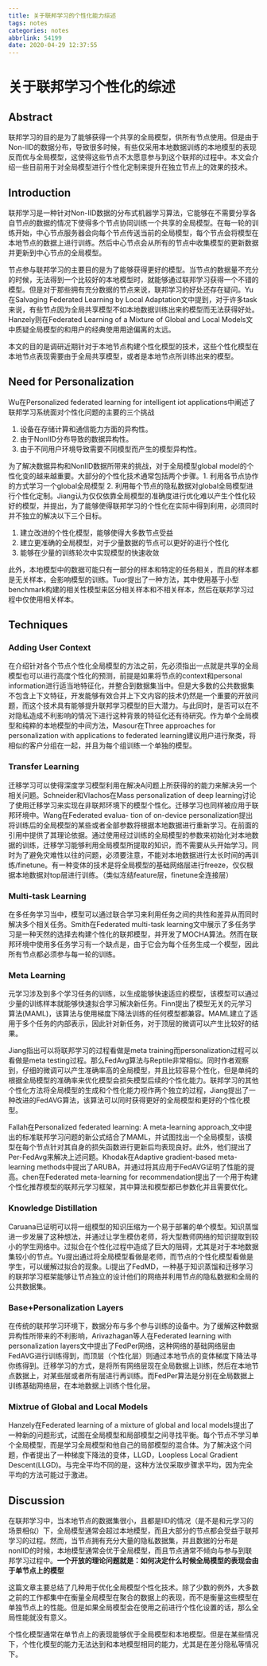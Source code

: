 ```yaml
---
title: 关于联邦学习的个性化能力综述
tags: notes
categories: notes
abbrlink: 54199
date: 2020-04-29 12:37:55
---
```


# 关于联邦学习个性化的综述

## Abstract

联邦学习的目的是为了能够获得一个共享的全局模型，供所有节点使用。但是由于Non-IID的数据分布，导致很多时候，有些仅采用本地数据训练的本地模型的表现反而优与全局模型，这使得这些节点不太愿意参与到这个联邦的过程中。本文会介绍一些目前用于对全局模型进行个性化定制来提升在独立节点上的效果的技术。

## Introduction

联邦学习是一种针对Non-IID数据的分布式机器学习算法，它能够在不需要分享各自节点的数据的情况下使得多个节点协同训练一个共享的全局模型。在每一轮的训练开始，中心节点服务器会向每个节点传送当前的全局模型，每个节点会将模型在本地节点的数据上进行训练。然后中心节点会从所有的节点中收集模型的更新数据并更新到中心节点的全局模型。

节点参与联邦学习的主要目的是为了能够获得更好的模型。当节点的数据量不充分的时候，无法得到一个比较好的本地模型时，就能够通过联邦学习获得一个不错的模型。但是对于那些拥有充分数据的节点来说，联邦学习的好处还存在疑问。Yu在Salvaging Federated Learning by Local Adaptation文中提到，对于许多task来说，有些节点因为全局共享模型不如本地数据训练出来的模型而无法获得好处。Hanzely则在Federated Learning of a Mixture of Global and Local Models文中质疑全局模型的和用户的经典使用用途偏离的太远。

本文的目的是调研近期针对于本地节点构建个性化模型的技术，这些个性化模型在本地节点表现需要由于全局共享模型，或者是本地节点所训练出来的模型。

## Need for Personalization

Wu在Personalized federated learning for intelligent iot applications中阐述了联邦学习系统面对个性化问题的主要的三个挑战

1. 设备在存储计算和通信能力方面的异构性。 
2. 由于NonIID分布导致的数据异构性。 
3. 由于不同用户环境导致需要不同模型而产生的模型异构性。

为了解决数据异构和NonIID数据所带来的挑战，对于全局模型global model的个性化变的越来越重要。大部分的个性化技术通常包括两个步骤。1. 利用各节点协作的方式学习一个global全局模型 2. 利用每个节点的隐私数据对global全局模型进行个性化定制。Jiang认为仅仅依靠全局模型的准确度进行优化难以产生个性化较好的模型，并提出，为了能够使得联邦学习的个性化在实际中得到利用，必须同时并不独立的解决以下三个目标。

1. 建立改进的个性化模型，能够使得大多数节点受益
2. 建立更准确的全局模型，对于少量数据的节点可以更好的进行个性化
3. 能够在少量的训练轮次中实现模型的快速收敛

此外，本地模型中的数据可能只有一部分的样本和特定的任务相关，而且的样本都是无关样本，会影响模型的训练。Tuor提出了一种方法，其中使用基于小型benchmark构建的相关性模型来区分相关样本和不相关样本，然后在联邦学习过程中仅使用相关样本。

## Techniques

### Adding User Context

在介绍针对各个节点个性化全局模型的方法之前，先必须指出一点就是共享的全局模型也可以进行高度个性化的预测，前提是如果将节点的context和personal information进行适当地特征化，并整合到数据集当中。但是大多数的公共数据集不包含上下文特征，开发能够有效合并上下文内容的技术仍然是一个重要的开放问题，而这个技术具有能够提升联邦学习模型的巨大潜力。与此同时，是否可以在不对隐私造成不利影响的情况下进行这种背景的特征化还有待研究。作为单个全局模型和纯粹的本地模型的中间方法，Masour在Three approaches for personalization with applications to federated learning建议用户进行聚类，将相似的客户分组在一起，并且为每个组训练一个单独的模型。

### Transfer Learning

迁移学习可以使得深度学习模型利用在解决A问题上所获得的的能力来解决另一个相关问题。Schneider和Vlachos在Mass personalization of deep learning讨论了使用迁移学习来实现在非联邦环境下的模型个性化。迁移学习也同样被应用于联邦环境中。Wang在Federated evalua- tion of on-device personalization提出将训练后的全局模型的某些或者全部参数将根据本地数据进行重新学习。在前面的引用中提供了其理论依据。通过使用经过训练的全局模型的参数来初始化对本地数据的训练，迁移学习能够利用全局模型所提取的知识，而不需要从头开始学习。同时为了避免灾难性以往的问题，必须要注意，不能对本地数据进行太长时间的再训练/finetune。有一种变体的技术是将全局模型的基础网络层进行freeze，仅仅根据本地数据对top层进行训练。（类似冻结feature层，finetune全连接层）

### Multi-task Learning

在多任务学习当中，模型可以通过联合学习来利用任务之间的共性和差异从而同时解决多个相关任务。Smith在Federated multi-task learning文中展示了多任务学习是一种天然的选择去构建个性化的联邦模型，并开发了MOCHA算法。然而在联邦环境中使用多任务学习有一个缺点是，由于它会为每个任务生成一个模型，因此所有节点都必须参与每一轮的训练。

### Meta Learning

元学习涉及到多个学习任务的训练，以生成能够快速适应的模型，该模型可以通过少量的训练样本就能够快速拟合学习解决新任务。Finn提出了模型无关的元学习算法(MAML)，该算法与使用梯度下降法训练的任何模型都兼容。MAML建立了适用于多个任务的内部表示，因此针对新任务，对于顶层的微调可以产生比较好的结果。

Jiang指出可以将联邦学习的过程看做是meta training而personalization过程可以看做是meta testing过程。那么FedAvg算法与Reptile非常相似。同时作者观察到，仔细的微调可以产生准确率高的全局模型，并且比较容易个性化，但是单纯的根据全局模型的准确率来优化模型会损失模型后续的个性化能力。联邦学习的其他个性化方法将全局模型的生成和个性化能力视作两个独立的过程，Jiang提出了一种改进的FedAVG算法，该算法可以同时获得更好的全局模型和更好的个性化模型。

Fallah在Personalized federated learning: A meta-learning approach,文中提出的标准联邦学习问题的新公式结合了MAML，并试图找出一个全局模型，该模型在每个节点针对其自身的损失函数进行更新后均表现良好。此外，他们提出了Per-FedAvg来解决上述问题。Khodak在Adaptive gradient-based meta-learning methods中提出了ARUBA，并通过将其应用于FedAVG证明了性能的提高。chen在Federated meta-learning for recommendation提出了一个用于构建个性化推荐模型的联邦元学习框架，其中算法和模型都已参数化并且需要优化。

### Knowledge Distillation

Caruana已证明可以将一组模型的知识压缩为一个易于部署的单个模型。知识蒸馏进一步发展了这种想法，并通过让学生模仿老师，将大型教师网络的知识提取到较小的学生网络中。过拟合在个性化过程中造成了巨大的阻碍，尤其是对于本地数据集较小的节点。Yu提出通过将全局模型看做是老师，而节点的个性化模型看做是学生，可以缓解过拟合的现象。Li提出了FedMD，一种基于知识蒸馏和迁移学习的联邦学习框架能够让节点独立的设计他们的网络并利用节点的隐私数据和全局的公共数据集。

### Base+Personalization Layers

在传统的联邦学习环境下，数据分布与多个参与训练的设备中。为了缓解这种数据异构性所带来的不利影响，Arivazhagan等人在Federated learning with personalization layers文中提出了FedPer网络，这种网络的基础网络层由FedAVG进行训练得到，而顶层（个性化层）则通过本地节点的变体梯度下降法寻你练得到。迁移学习的方式，是将所有网络层现在全局数据上训练，然后在本地节点数据上，对某些层或者所有层进行再训练。而FedPer算法是分别在全局数据上训练基础网络层，在本地数据上训练个性化层。

### Mixtrue of Global and Local Models

Hanzely在Federated learning of a mixture of global and local models提出了一种新的问题形式，试图在全局模型和局部模型之间寻找平衡。每个节点不学习单个全局模型，而是学习全局模型和他自己的局部模型的混合体。为了解决这个问题，作者提出了一种梯度下降法的变体，LLGD，Loopless Local Gradient Descent(LLGD)。与完全平均不同的是，这种方法仅采取步骤求平均，因为完全平均的方法可能过于激进。

## Discussion

在联邦学习中，当本地节点的数据集很小，且都是IID的情况（是不是和元学习的场景相似）下，全局模型通常会超过本地模型，而且大部分的节点都会受益于联邦学习的过程。然而，当节点拥有充分大量的隐私数据集，并且数据的分布是nonIID的时候，本地模型通常会优于全局模型，而且节点通常不倾向与参与到联邦学习过程中。**一个开放的理论问题就是：如何决定什么时候全局模型的表现会由于单节点上的模型**

这篇文章主要总结了几种用于优化全局模型个性化技术。除了少数的例外，大多数之前的工作都集中在衡量全局模型在聚合的数据上的表现，而不是衡量这些模型在单独节点上的性能。但是如果全局模型会在使用之前进行个性化设置的话，那么全局性能就没有意义。

个性化模型通常在单节点上的表现能够优于全局模型和本地模型。但是在某些情况下，个性化模型的能力无法达到和本地模型相同的能力，尤其是在差分隐私等情况下。
